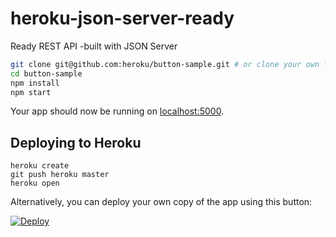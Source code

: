 # heroku-json-server-ready
Ready REST API -built with JSON Server



```sh
git clone git@github.com:heroku/button-sample.git # or clone your own fork
cd button-sample
npm install
npm start
```

Your app should now be running on [localhost:5000](http://localhost:5000/).

## Deploying to Heroku

```
heroku create
git push heroku master
heroku open
```

Alternatively, you can deploy your own copy of the app using this button:

[![Deploy](https://www.herokucdn.com/deploy/button.svg)](https://heroku.com/deploy?template=https://github.com/chsyu/jsf2e-heroku-jsonserver.git)

